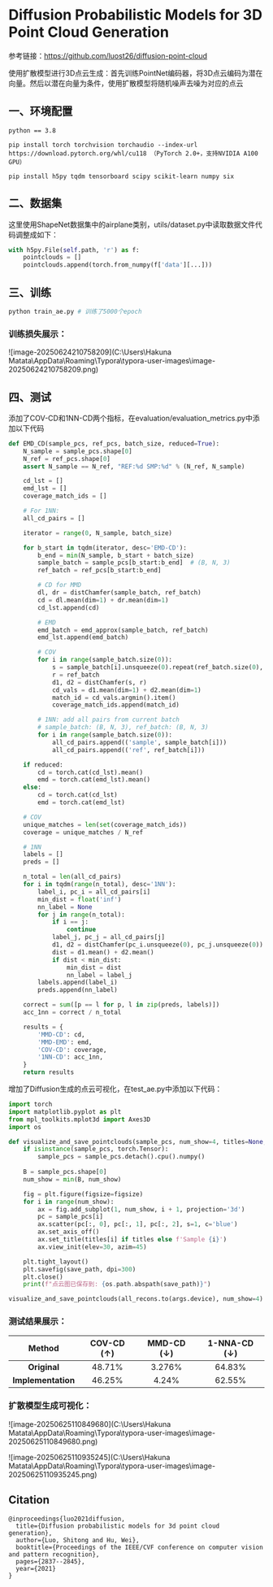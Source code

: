 # Diffusion Probabilistic Models for 3D Point Cloud Generation

参考链接：https://github.com/luost26/diffusion-point-cloud

使用扩散模型进行3D点云生成：首先训练PointNet编码器，将3D点云编码为潜在向量。然后以潜在向量为条件，使用扩散模型将随机噪声去噪为对应的点云

## 一、环境配置

```
python == 3.8

pip install torch torchvision torchaudio --index-url https://download.pytorch.org/whl/cu118 （PyTorch 2.0+，支持NVIDIA A100 GPU）

pip install h5py tqdm tensorboard scipy scikit-learn numpy six
```

## 二、数据集

这里使用ShapeNet数据集中的airplane类别，utils/dataset.py中读取数据文件代码调整成如下：

```python
with h5py.File(self.path, 'r') as f:
    pointclouds = []
    pointclouds.append(torch.from_numpy(f['data'][...]))
```

## 三、训练

```python
python train_ae.py # 训练了5000个epoch
```

### 训练损失展示：

![image-20250624210758209](C:\Users\Hakuna Matata\AppData\Roaming\Typora\typora-user-images\image-20250624210758209.png)

## 四、测试

添加了COV-CD和1NN-CD两个指标，在evaluation/evaluation_metrics.py中添加以下代码

```python
def EMD_CD(sample_pcs, ref_pcs, batch_size, reduced=True):
    N_sample = sample_pcs.shape[0]
    N_ref = ref_pcs.shape[0]
    assert N_sample == N_ref, "REF:%d SMP:%d" % (N_ref, N_sample)

    cd_lst = []
    emd_lst = []
    coverage_match_ids = []

    # For 1NN:
    all_cd_pairs = []

    iterator = range(0, N_sample, batch_size)

    for b_start in tqdm(iterator, desc='EMD-CD'):
        b_end = min(N_sample, b_start + batch_size)
        sample_batch = sample_pcs[b_start:b_end]  # (B, N, 3)
        ref_batch = ref_pcs[b_start:b_end]

        # CD for MMD
        dl, dr = distChamfer(sample_batch, ref_batch)
        cd = dl.mean(dim=1) + dr.mean(dim=1)
        cd_lst.append(cd)

        # EMD
        emd_batch = emd_approx(sample_batch, ref_batch)
        emd_lst.append(emd_batch)

        # COV
        for i in range(sample_batch.size(0)):
            s = sample_batch[i].unsqueeze(0).repeat(ref_batch.size(0), 1, 1)
            r = ref_batch
            d1, d2 = distChamfer(s, r)
            cd_vals = d1.mean(dim=1) + d2.mean(dim=1)
            match_id = cd_vals.argmin().item()
            coverage_match_ids.append(match_id)

        # 1NN: add all pairs from current batch
        # sample_batch: (B, N, 3), ref_batch: (B, N, 3)
        for i in range(sample_batch.size(0)):
            all_cd_pairs.append(('sample', sample_batch[i]))
            all_cd_pairs.append(('ref', ref_batch[i]))

    if reduced:
        cd = torch.cat(cd_lst).mean()
        emd = torch.cat(emd_lst).mean()
    else:
        cd = torch.cat(cd_lst)
        emd = torch.cat(emd_lst)

    # COV
    unique_matches = len(set(coverage_match_ids))
    coverage = unique_matches / N_ref

    # 1NN
    labels = []
    preds = []

    n_total = len(all_cd_pairs)
    for i in tqdm(range(n_total), desc='1NN'):
        label_i, pc_i = all_cd_pairs[i]
        min_dist = float('inf')
        nn_label = None
        for j in range(n_total):
            if i == j:
                continue
            label_j, pc_j = all_cd_pairs[j]
            d1, d2 = distChamfer(pc_i.unsqueeze(0), pc_j.unsqueeze(0))
            dist = d1.mean() + d2.mean()
            if dist < min_dist:
                min_dist = dist
                nn_label = label_j
        labels.append(label_i)
        preds.append(nn_label)

    correct = sum([p == l for p, l in zip(preds, labels)])
    acc_1nn = correct / n_total

    results = {
        'MMD-CD': cd,
        'MMD-EMD': emd,
        'COV-CD': coverage,
        '1NN-CD': acc_1nn,
    }
    return results
```

增加了Diffusion生成的点云可视化，在test_ae.py中添加以下代码：

```python
import torch
import matplotlib.pyplot as plt
from mpl_toolkits.mplot3d import Axes3D
import os

def visualize_and_save_pointclouds(sample_pcs, num_show=4, titles=None, figsize=(12, 3), save_path='pointcloud_samples.png'):
    if isinstance(sample_pcs, torch.Tensor):
        sample_pcs = sample_pcs.detach().cpu().numpy()
        
    B = sample_pcs.shape[0]
    num_show = min(B, num_show)

    fig = plt.figure(figsize=figsize)
    for i in range(num_show):
        ax = fig.add_subplot(1, num_show, i + 1, projection='3d')
        pc = sample_pcs[i]
        ax.scatter(pc[:, 0], pc[:, 1], pc[:, 2], s=1, c='blue')
        ax.set_axis_off()
        ax.set_title(titles[i] if titles else f'Sample {i}')
        ax.view_init(elev=30, azim=45)

    plt.tight_layout()
    plt.savefig(save_path, dpi=300)
    plt.close()
    print(f"点云图已保存到: {os.path.abspath(save_path)}")

visualize_and_save_pointclouds(all_recons.to(args.device), num_show=4)
```

### 测试结果展示：

|       Method       | COV-CD (↑) | MMD-CD (↓) | 1-NNA-CD (↓) |
| :----------------: | :--------: | :--------: | :----------: |
|    **Original**    |   48.71%   |   3.276%   |    64.83%    |
| **Implementation** |   46.25%   |   4.24%    |    62.55%    |

### 扩散模型生成可视化：

![image-20250625110849680](C:\Users\Hakuna Matata\AppData\Roaming\Typora\typora-user-images\image-20250625110849680.png)

![image-20250625110935245](C:\Users\Hakuna Matata\AppData\Roaming\Typora\typora-user-images\image-20250625110935245.png)

## Citation

```
@inproceedings{luo2021diffusion,
  title={Diffusion probabilistic models for 3d point cloud generation},
  author={Luo, Shitong and Hu, Wei},
  booktitle={Proceedings of the IEEE/CVF conference on computer vision and pattern recognition},
  pages={2837--2845},
  year={2021}
}
```

